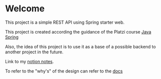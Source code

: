# Welcome
This project is a simple REST API using Spring starter web.

This project is created according the guidance of the Platzi course [Java Spring](https://platzi.com/cursos/java-spring)

Also, the idea of this project is to use it as a base of a possible backend to another project in the future.

Link to my [notion notes](https://www.notion.so/Spring-1d60d02c40668035b1aeea52f10ca9b9?pvs=4).

To refer to the "why's" of the design can refer to the [docs](docs/design.md)